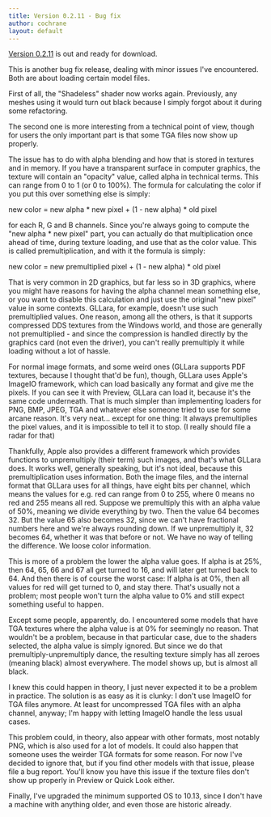 ```yaml
---
title: Version 0.2.11 - Bug fix
author: cochrane
layout: default
---
```


[Version 0.2.11](https://github.com/cochrane/GLLara/releases/tag/v0.2.11) is out and ready for download.

This is another bug fix release, dealing with minor issues I've encountered. Both are about loading certain model files.

First of all, the "Shadeless" shader now works again. Previously, any meshes using it would turn out black because I simply forgot about it during some refactoring.

The second one is more interesting from a technical point of view, though for users the only important part is that some TGA files now show up properly.

The issue has to do with alpha blending and how that is stored in textures and in memory. If you have a transparent surface in computer graphics, the texture will contain an "opacity" value, called alpha in technical terms. This can range from 0 to 1 (or 0 to 100%). The formula for calculating the color if you put this over something else is simply:

new color = new alpha * new pixel + (1 - new alpha) * old pixel

for each R, G and B channels. Since you're always going to compute the "new alpha * new pixel" part, you can actually do that multiplication once ahead of time, during texture loading, and use that as the color value. This is called premultiplication, and with it the formula is simply:

new color = new premultiplied pixel + (1 - new alpha) * old pixel

That is very common in 2D graphics, but far less so in 3D graphics, where you might have reasons for having the alpha channel mean something else, or you want to disable this calculation and just use the original "new pixel" value in some contexts. GLLara, for example, doesn't use such premultiplied values. One reason, among all the others, is that it supports compressed DDS textures from the Windows world, and those are generally not premultiplied - and since the compression is handled directly by the graphics card (not even the driver), you can't really premultiply it while loading without a lot of hassle.

For normal image formats, and some weird ones (GLLara supports PDF textures, because I thought that'd be fun), though, GLLara uses Apple's ImageIO framework, which can load basically any format and give me the pixels. If you can see it with Preview, GLLara can load it, because it's the same code underneath. That is much simpler than implementing loaders for PNG, BMP, JPEG, TGA and whatever else someone tried to use for some arcane reason. It's very neat... except for one thing: It always premultiplies the pixel values, and it is impossible to tell it to stop. (I really should file a radar for that)

Thankfully, Apple also provides a different framework which provides functions to unpremultiply (their term) such images, and that's what GLLara does. It works well, generally speaking, but it's not ideal, because this premultiplication uses information. Both the image files, and the internal format that GLLara uses for all things, have eight bits per channel, which means the values for e.g. red can range from 0 to 255, where 0 means no red and 255 means all red. Suppose we premultiply this with an alpha value of 50%, meaning we divide everything by two. Then the value 64 becomes 32. But the value 65 also becomes 32, since we can't have fractional numbers here and we're always rounding down. If we unpremultiply it, 32 becomes 64, whether it was that before or not. We have no way of telling the difference. We loose color information.

This is more of a problem the lower the alpha value goes. If alpha is at 25%, then 64, 65, 66 and 67 all get turned to 16, and will later get turned back to 64. And then there is of course the worst case: If alpha is at 0%, then all values for red will get turned to 0, and stay there. That's usually not a problem; most people won't turn the alpha value to 0% and still expect something useful to happen.

Except some people, apparently, do. I encountered some models that have TGA textures where the alpha value is at 0% for seemingly no reason. That wouldn't be a problem, because in that particular case, due to the shaders selected, the alpha value is simply ignored. But since we do that premultiply-unpremultiply dance, the resulting texture simply has all zeroes (meaning black) almost everywhere. The model shows up, but is almost all black.

I knew this could happen in theory, I just never expected it to be a problem in practice. The solution is as easy as it is clunky: I don't use ImageIO for TGA files anymore. At least for uncompressed TGA files with an alpha channel, anyway; I'm happy with letting ImageIO handle the less usual cases.

This problem could, in theory, also appear with other formats, most notably PNG, which is also used for a lot of models. It could also happen that someone uses the weirder TGA formats for some reason. For now I've decided to ignore that, but if you find other models with that issue, please file a bug report. You'll know you have this issue if the texture files don't show up properly in Preview or Quick Look either.

Finally, I've upgraded the minimum supported OS to 10.13, since I don't have a machine with anything older, and even those are historic already.